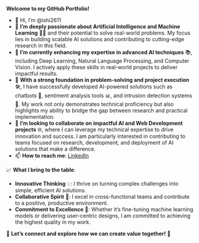 **Welcome to my GitHub Portfolio!**

  - 👋 Hi, I’m @ishi2611  
  - 👀 **I’m deeply passionate about Artificial Intelligence and Machine Learning** 🤖✨ and their potential to solve real-world problems. My focus lies in building 
        scalable AI solutions and contributing to cutting-edge research in this field.  
  - 📘 **I’m currently enhancing my expertise in advanced AI techniques** 📚, including Deep Learning, Natural Language Processing, and Computer Vision. I actively apply 
        these skills in real-world projects to deliver impactful results.  
  - 💼 **With a strong foundation in problem-solving and project execution** 🛠️, I have successfully developed AI-powered solutions such as chatbots 💬, sentiment analysis 
        tools 📊, and intrusion detection systems 🔐. My work not only demonstrates technical proficiency but also highlights my ability to bridge the gap between research 
        and practical implementation.  
  - 💞️ **I’m looking to collaborate on impactful AI and Web Development projects** 🌐, where I can leverage my technical expertise to drive innovation and success. I am 
        particularly interested in contributing to teams focused on research, development, and deployment of AI solutions that make a difference.  
  - 📫 **How to reach me**: [LinkedIn](https://www.linkedin.com/in/ishika-adhikari-48222924b/)  

📈 **What I bring to the table**:  
- **Innovative Thinking** 💡: I thrive on turning complex challenges into simple, efficient AI solutions.  
- **Collaborative Spirit** 🤝: I excel in cross-functional teams and contribute to a positive, productive environment.  
- **Commitment to Excellence** 🏅: Whether it’s fine-tuning machine learning models or delivering user-centric designs, I am committed to achieving the highest quality in my work.  

🚀 **Let’s connect and explore how we can create value together!** 🌟


<!---
ishi2611/ishi2611 is a ✨ special ✨ repository because its `README.md` (this file) appears on your GitHub profile.
You can click the Preview link to take a look at your changes.
--->
